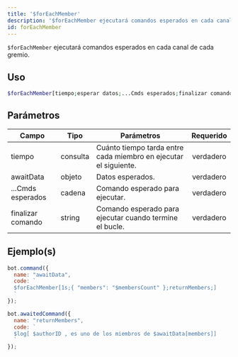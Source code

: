 ```yaml
---
title: '$forEachMember'
description: '$forEachMember ejecutará comandos esperados en cada canal de cada gremio.'
id: forEachMember
---
```


`$forEachMember` ejecutará comandos esperados en cada canal de cada gremio.

## Uso

```php
$forEachMember[tiempo;esperar datos;...Cmds esperados;finalizar comando]
```

## Parámetros

| Campo             | Tipo     | Parámetros                                                       | Requerido |
| ----------------- | -------- | ---------------------------------------------------------------- |:---------:|
| tiempo            | consulta | Cuánto tiempo tarda entre cada miembro en ejecutar el siguiente. | verdadero |
| awaitData         | objeto   | Datos esperados.                                                 | verdadero |
| ...Cmds esperados | cadena   | Comando esperado para ejecutar.                                  | verdadero |
| finalizar comando | string   | Comando esperado para ejecutar cuando termine el bucle.          | verdadero |

## Ejemplo(s)


```javascript
bot.command({
  name: "awaitData",
  code: `
  $forEachMember[1s;{ "members": "$membersCount" };returnMembers;]
  `
});

bot.awaitedCommand({
  name: "returnMembers",
  code: `
  $log[ $authorID , es uno de los miembros de $awaitData[members]]
  `
});
```
